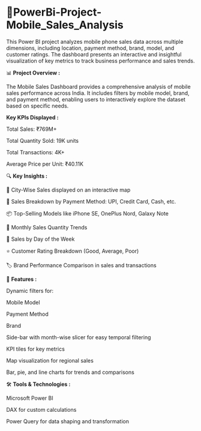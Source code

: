 # 📱PowerBi-Project-Mobile_Sales_Analysis

This Power BI project analyzes mobile phone sales data across multiple dimensions, including location, payment method, brand, model, and customer ratings. The dashboard presents an interactive and insightful visualization of key metrics to track business performance and sales trends.


📊 **Project Overview :**

The Mobile Sales Dashboard provides a comprehensive analysis of mobile sales performance across India. It includes filters by mobile model, brand, and payment method, enabling users to interactively explore the dataset based on specific needs.

**Key KPIs Displayed :**

Total Sales: ₹769M+

Total Quantity Sold: 19K units

Total Transactions: 4K+

Average Price per Unit: ₹40.11K

🔍 **Key Insights :**

📍 City-Wise Sales displayed on an interactive map

🧾 Sales Breakdown by Payment Method: UPI, Credit Card, Cash, etc.

📦 Top-Selling Models like iPhone SE, OnePlus Nord, Galaxy Note

📆 Monthly Sales Quantity Trends

📅 Sales by Day of the Week

⭐ Customer Rating Breakdown (Good, Average, Poor)

🏷 Brand Performance Comparison in sales and transactions

🧩 **Features :**

Dynamic filters for:

Mobile Model

Payment Method

Brand

Side-bar with month-wise slicer for easy temporal filtering

KPI tiles for key metrics

Map visualization for regional sales

Bar, pie, and line charts for trends and comparisons

🛠 **Tools & Technologies :**

Microsoft Power BI

DAX for custom calculations

Power Query for data shaping and transformation
